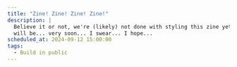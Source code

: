 ```yaml
---
title: "Zine! Zine! Zine! Zine!"
description: |
  Believe it or not, we're (likely) not done with styling this zine yet! But we
  will be... very soon... I swear... I hope...
scheduled_at: 2024-09-12 15:00:00
tags:
  - Build in public
---
```

